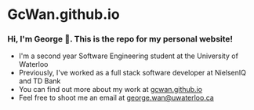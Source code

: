 # GcWan.github.io

### Hi, I'm George 👋. This is the repo for my personal website!

- I'm a second year Software Engineering student at the University of Waterloo
- Previously, I've worked as a full stack software developer at NielsenIQ and TD Bank
- You can find out more about my work at [gcwan.github.io](https://gcwan.github.io)
- Feel free to shoot me an email at [george.wan@uwaterloo.ca](mailto:george.wan@uwaterloo.ca)
